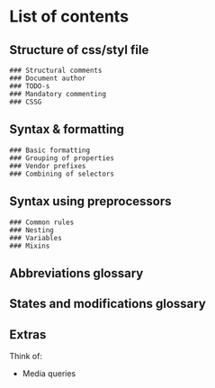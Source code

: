 # List of contents

## Structure of css/styl file
    ### Structural comments
    ### Document author
    ### TODO-s
    ### Mandatory commenting
    ### CSSG
    
## Syntax & formatting
    ### Basic formatting
    ### Grouping of properties
    ### Vendor prefixes
    ### Combining of selectors
    
## Syntax using preprocessors
    ### Common rules
    ### Nesting
    ### Variables
    ### Mixins
    
## Abbreviations glossary

## States and modifications glossary

## Extras


Think of:
* Media queries